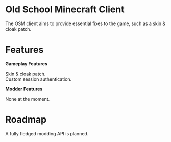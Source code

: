 # Old School Minecraft Client

The OSM client aims to provide essential fixes to the game, such as a skin & cloak patch.

# Features

**Gameplay Features**

Skin & cloak patch.  
Custom session authentication.

**Modder Features**

None at the moment.

# Roadmap

A fully fledged modding API is planned.
